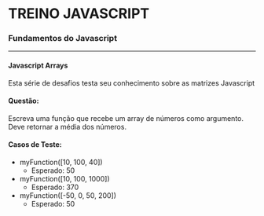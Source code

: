 # TREINO JAVASCRIPT #
### Fundamentos do Javascript ###
---
#### Javascript Arrays
Esta série de desafios testa seu conhecimento sobre as matrizes Javascript
#### Questão: 
Escreva uma função que recebe um array de números como argumento. Deve retornar a média dos números.
#### Casos de Teste:

- myFunction([10, 100, 40])
    - Esperado: 50
- myFunction([10, 100, 1000])
    - Esperado: 370
- myFunction([-50, 0, 50, 200])
    - Esperado: 50
